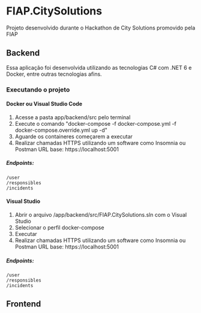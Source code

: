 # FIAP.CitySolutions
Projeto desenvolvido durante o Hackathon de City Solutions promovido pela FIAP

## Backend
Essa aplicação foi desenvolvida utilizando as tecnologias C# com .NET 6 e Docker, entre outras tecnologias afins. 

### Executando o projeto
#### Docker ou Visual Studio Code
1) Acesse a pasta app/backend/src pelo terminal
2) Execute o comando "docker-compose -f docker-compose.yml -f docker-compose.override.yml up -d"
3) Aguarde os containeres começarem a executar
4) Realizar chamadas HTTPS utilizando um software como Insomnia ou Postman
    URL base: https://localhost:5001    

##### Endpoints: 
    /user
    /responsibles
    /incidents

#### Visual Studio
1) Abrir o arquivo /app/backend/src/FIAP.CitySolutions.sln com o Visual Studio
2) Selecionar o perfil docker-compose
3) Executar
4) Realizar chamadas HTTPS utilizando um software como Insomnia ou Postman
    URL base: https://localhost:5001    

##### Endpoints: 
    /user
    /responsibles
    /incidents

## Frontend
